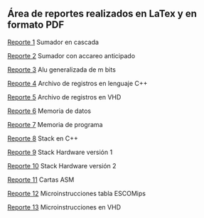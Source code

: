 ## Área de reportes realizados en LaTex y en formato PDF ##

[Reporte 1](p1/11.pdf) Sumador en cascada

[Reporte 2](p2/11.pdf) Sumador con accareo anticipado

[Reporte 3](p3/11.pdf) Alu generalizada de m bits

[Reporte 4](p4/11.pdf) Archivo de registros en lenguaje C++

[Reporte 5](p5/11.pdf) Archivo de registros en VHD

[Reporte 6](p6/11.pdf) Memoria de datos

[Reporte 7](p7/11.pdf) Memoria de programa

[Reporte 8](p8/11.pdf) Stack en C++

[Reporte 9](p9/11.pdf) Stack Hardware versión 1

[Reporte 10](p10/11.pdf) Stack Hardware versión 2

[Reporte 11](p11/11.pdf) Cartas ASM

[Reporte 12](p12/11.pdf) Microinstrucciones tabla ESCOMips

[Reporte 13](p13/11.pdf) Microinstrucciones en VHD
